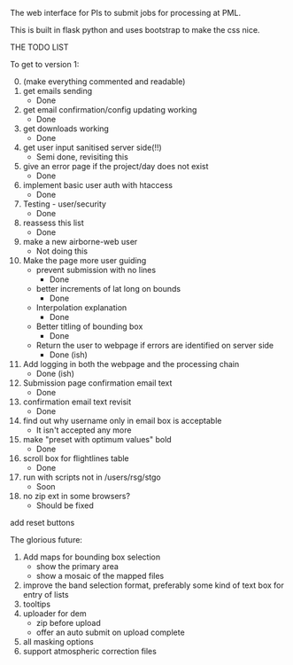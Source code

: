 The web interface for PIs to submit jobs for processing at PML.

This is built in flask python and uses bootstrap to make the css nice.

THE TODO LIST

To get to version 1:

0. (make everything commented and readable)
1. get emails sending
    * Done
2. get email confirmation/config updating working
    * Done
3. get downloads working
    * Done
4. get user input sanitised server side(!!)
    * Semi done, revisiting this
5. give an error page if the project/day does not exist
    * Done
6. implement basic user auth with htaccess
    * Done
7. Testing - user/security
    * Done
8. reassess this list
    * Done
9. make a new airborne-web user
    * Not doing this
10. Make the page more user guiding
    * prevent submission with no lines
        * Done
    * better increments of lat long on bounds
        * Done
    * Interpolation explanation
        * Done
    * Better titling of bounding box
        * Done
    * Return the user to webpage if errors are identified on server side
        * Done (ish)
11. Add logging in both the webpage and the processing chain
    * Done (ish)
12. Submission page confirmation email text
    * Done
13. confirmation email text revisit
    * Done
14. find out why username only in email box is acceptable
    * It isn't accepted any more
15. make "preset with optimum values" bold
    * Done
16. scroll box for flightlines table
    * Done
17. run with scripts not in /users/rsg/stgo
    * Soon
18. no zip ext in some browsers?
    * Should be fixed

add reset buttons

The glorious future:

1. Add maps for bounding box selection
    * show the primary area
    * show a mosaic of the mapped files
2. improve the band selection format, preferably some kind of text box for entry of lists
3. tooltips
4. uploader for dem
    * zip before upload
    * offer an auto submit on upload complete
5. all masking options
6. support atmospheric correction files
